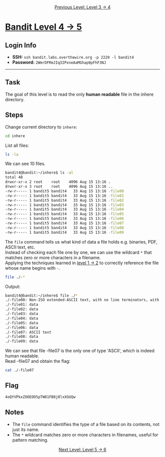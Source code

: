 <p align="center">
<a href="level-3→4.md">Previous Level: Level 3 → 4</a>
</p>

# [Bandit Level 4 → 5](https://overthewire.org/wargames/bandit/bandit5.html)

## Login Info
- **SSH:** `ssh bandit.labs.overthewire.org -p 2220 -l bandit4`
- **Password:** `2WmrDFRmJIq3IPxneAaMGhap0pFhF3NJ`

---

## Task 
The goal of this level is to read the only **human readable** file in the inhere directory.

## Steps
Change current directory to `inhere`:
```bash
cd inhere
```
List all files:
```bash
ls -la
```
We can see 10 files.
```bash
bandit4@bandit:~/inhere$ ls -al
total 48
drwxr-xr-x 2 root    root    4096 Aug 15 13:16 .
drwxr-xr-x 3 root    root    4096 Aug 15 13:16 ..
-rw-r----- 1 bandit5 bandit4   33 Aug 15 13:16 -file00
-rw-r----- 1 bandit5 bandit4   33 Aug 15 13:16 -file01
-rw-r----- 1 bandit5 bandit4   33 Aug 15 13:16 -file02
-rw-r----- 1 bandit5 bandit4   33 Aug 15 13:16 -file03
-rw-r----- 1 bandit5 bandit4   33 Aug 15 13:16 -file04
-rw-r----- 1 bandit5 bandit4   33 Aug 15 13:16 -file05
-rw-r----- 1 bandit5 bandit4   33 Aug 15 13:16 -file06
-rw-r----- 1 bandit5 bandit4   33 Aug 15 13:16 -file07
-rw-r----- 1 bandit5 bandit4   33 Aug 15 13:16 -file08
-rw-r----- 1 bandit5 bandit4   33 Aug 15 13:16 -file09
```
The `file` command tells us what kind of data a file holds e.g. binaries, PDF, ASCII text, etc.  
Instead of checking each file one by one, we can use the wildcard `*` that matches zero or more characters in a filename.  
Applying the techniques learned in [level 1 → 2](level-1→2.md) to correctly reference the file whose name begins with `-`.  
```bash
file ./-*
```
Output:
```bash
bandit4@bandit:~/inhere$ file ./*
./-file00: Non-ISO extended-ASCII text, with no line terminators, with overstriking
./-file01: data
./-file02: data
./-file03: data
./-file04: data
./-file05: data
./-file06: data
./-file07: ASCII text
./-file08: data
./-file09: data
```
  
We can see that file -file07 is the only one of type 'ASCII', which is indeed human readable.  
Read -file07 and obtain the flag:
```bash
cat ./-file07
```

## Flag 
```bash
4oQYVPkxZOOEOO5pTW81FB8j8lxXGUQw
```


## Notes
- The `file` command identifies the type of a file based on its contents, not just its name.
- The `*` wildcard matches zero or more characters in filenames, useful for pattern matching. 



<p align="center">
<a href="level-5→6.md">Next Level: Level 5 → 6</a>
</p>
